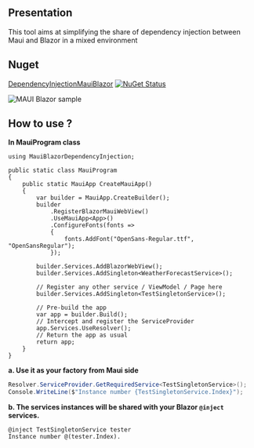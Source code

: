 ## Presentation
This tool aims at simplifying the share of dependency injection between Maui and Blazor in a mixed environment

## Nuget
[DependencyInjectionMauiBlazor](https://www.nuget.org/packages/DependencyInjectionMauiBlazor/)
[![NuGet Status](https://img.shields.io/nuget/v/DependencyInjectionMauiBlazor.svg?style=flat)](https://www.nuget.org/packages/DependencyInjectionMauiBlazor/) 

![MAUI Blazor sample](../maui-blazor-sample.gif "MAUI Blazor sharing context sample")

## How to use ?

**In MauiProgram class**
```
using MauiBlazorDependencyInjection;

public static class MauiProgram
{
    public static MauiApp CreateMauiApp()
    {
        var builder = MauiApp.CreateBuilder();
        builder
            .RegisterBlazorMauiWebView()
            .UseMauiApp<App>()
            .ConfigureFonts(fonts =>
            {
                fonts.AddFont("OpenSans-Regular.ttf", "OpenSansRegular");
            });

        builder.Services.AddBlazorWebView();
        builder.Services.AddSingleton<WeatherForecastService>();

        // Register any other service / ViewModel / Page here
        builder.Services.AddSingleton<TestSingletonService>();

        // Pre-build the app
        var app = builder.Build();
        // Intercept and register the ServiceProvider
        app.Services.UseResolver();
        // Return the app as usual
        return app;
    }
}
```


**a. Use it as your factory from Maui side**

``` csharp
Resolver.ServiceProvider.GetRequiredService<TestSingletonService>();
Console.WriteLine($"Instance number {TestSingletonService.Index}");
```
**b. The services instances will be shared with your Blazor `@inject` services.**
``` razor
@inject TestSingletonService tester
Instance number @(tester.Index).
```
